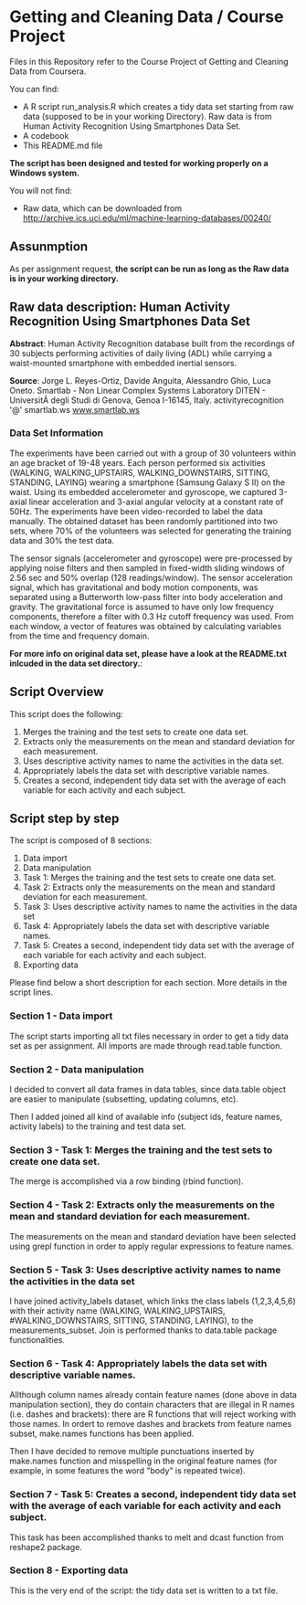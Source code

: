 
# Getting and Cleaning Data  / Course Project

Files in this Repository refer to the Course Project of Getting and Cleaning Data from Coursera.

You can find:

* A R script run_analysis.R which creates a tidy data set starting from raw data (supposed to be in your working Directory). Raw data is from Human Activity Recognition Using Smartphones Data Set.
* A codebook
* This README.md file


__The script has been designed and tested for working properly on a Windows system.__


You will not find:

* Raw data, which can be downloaded from http://archive.ics.uci.edu/ml/machine-learning-databases/00240/ 



## Assunmption


As per assignment request, __the script can be run as long as the Raw data is in your working directory.__



## Raw data description: Human Activity Recognition Using Smartphones Data Set 


__Abstract__:
Human Activity Recognition database built from the recordings of 30 subjects performing activities of daily living (ADL) while carrying a waist-mounted smartphone with embedded inertial sensors.
 
__Source__:
Jorge L. Reyes-Ortiz, Davide Anguita, Alessandro Ghio, Luca Oneto. 
Smartlab - Non Linear Complex Systems Laboratory 
DITEN - UniversitÃ  degli Studi di Genova, Genoa I-16145, Italy. 
activityrecognition '@' smartlab.ws 
www.smartlab.ws 

### Data Set Information
The experiments have been carried out with a group of 30 volunteers within an age bracket of 19-48 years. Each person performed six activities (WALKING, WALKING_UPSTAIRS, WALKING_DOWNSTAIRS, SITTING, STANDING, LAYING) wearing a smartphone (Samsung Galaxy S II) on the waist. Using its embedded accelerometer and gyroscope, we captured 3-axial linear acceleration and 3-axial angular velocity at a constant rate of 50Hz. The experiments have been video-recorded to label the data manually. The obtained dataset has been randomly partitioned into two sets, where 70% of the volunteers was selected for generating the training data and 30% the test data. 

The sensor signals (accelerometer and gyroscope) were pre-processed by applying noise filters and then sampled in fixed-width sliding windows of 2.56 sec and 50% overlap (128 readings/window). The sensor acceleration signal, which has gravitational and body motion components, was separated using a Butterworth low-pass filter into body acceleration and gravity. The gravitational force is assumed to have only low frequency components, therefore a filter with 0.3 Hz cutoff frequency was used. From each window, a vector of features was obtained by calculating variables from the time and frequency domain. 

__For more info on original data set, please have a look at the README.txt inlcuded in the data set directory.__:


## Script Overview

This script does the following:

1. Merges the training and the test sets to create one data set.
2. Extracts only the measurements on the mean and standard deviation for each measurement. 
3. Uses descriptive activity names to name the activities in the data set.
4. Appropriately labels the data set with descriptive variable names. 
5. Creates a second, independent tidy data set with the average of each variable for each activity and each subject. 


## Script step by step

The script is composed of 8 sections:

1. Data import
2. Data manipulation
3. Task 1: Merges the training and the test sets to create one data set.
4. Task 2: Extracts only the measurements on the mean and standard deviation for each measurement. 
5. Task 3: Uses descriptive activity names to name the activities in the data set
6. Task 4: Appropriately labels the data set with descriptive variable names. 
7. Task 5: Creates a second, independent tidy data set with the average of each variable for each activity and each subject. 
8. Exporting data


Please find below a short description for each section.
More details in the script lines.

### Section 1 - Data import
The script starts importing all txt files necessary in order to get a tidy data set as per assignment.
All imports are made through read.table function.

### Section 2 - Data manipulation
I decided to convert all data frames in data tables, since data.table object are easier to manipulate (subsetting, updating columns, etc).

Then I added joined all kind of available info (subject ids, feature names, activity labels) to the training and test data set.


### Section 3 - Task 1: Merges the training and the test sets to create one data set.

The merge is accomplished via a row binding (rbind function).



### Section 4 - Task 2: Extracts only the measurements on the mean and standard deviation for each measurement. 

The measurements on the mean and standard deviation have been selected using grepl function in order to apply regular expressions to feature names.



### Section 5 - Task 3: Uses descriptive activity names to name the activities in the data set

I have joined activity_labels dataset, which links the class labels (1,2,3,4,5,6) with their activity name (WALKING, WALKING_UPSTAIRS, #WALKING_DOWNSTAIRS, SITTING, STANDING, LAYING), to the measurements_subset.
Join is performed thanks to data.table package functionalities. 


### Section 6 - Task 4: Appropriately labels the data set with descriptive variable names. 

Allthough column names already contain feature names (done above in data manipulation section), they do contain characters that are illegal in R names (i.e. dashes and brackets): there are R functions that will reject working with those names.
In ordert to remove dashes and brackets from feature names subset, make.names functions has been applied.

Then I have decided to remove multiple punctuations inserted by make.names function and misspelling in the original feature names (for example, in some features the word "body" is repeated twice).

### Section 7 - Task 5: Creates a second, independent tidy data set with the average of each variable for each activity and each subject. 

This task has been accomplished thanks to melt and dcast function from reshape2 package.


### Section 8 - Exporting data

This is the very end of the script: the tidy data set is written to a txt file.


